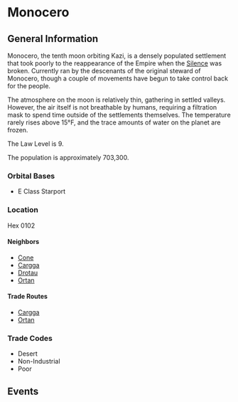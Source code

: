 # Monocero

## General Information

Monocero, the tenth moon orbiting Kazi, is a densely populated settlement that took poorly to the reappearance of the Empire when the [Silence](https://manianiac.github.io/TheNarrowMargin/wiki/TheSilence) was broken. Currently ran by the descenants of the original steward of Monocero, though a couple of movements have begun to take control back for the people.

The atmosphere on the moon is relatively thin, gathering in settled valleys. However, the air itself is not breathable by humans, requiring a filtration mask to spend time outside of the settlements themselves. The temperature rarely rises above 15&deg;F, and the trace amounts of water on the planet are frozen.

The Law Level is 9.

The population is approximately 703,300.

### Orbital Bases

* E Class Starport

### Location

Hex 0102

#### Neighbors

* [Cone](https://manianiac.github.io/TheNarrowMargin/Sectors/Cone)
* [Cargga](https://manianiac.github.io/TheNarrowMargin/Sectors/Cargga)
* [Drotau](https://manianiac.github.io/TheNarrowMargin/Sectors/Drotau)
* [Ortan](https://manianiac.github.io/TheNarrowMargin/Sectors/Ortan)

#### Trade Routes

* [Cargga](https://manianiac.github.io/TheNarrowMargin/Sectors/Cargga)
* [Ortan](https://manianiac.github.io/TheNarrowMargin/Sectors/Ortan)

### Trade Codes

* Desert
* Non-Industrial
* Poor

## Events